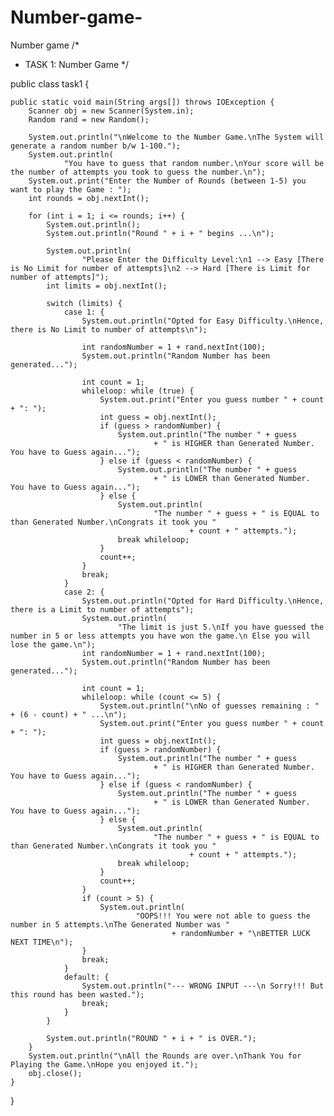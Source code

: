 # Number-game-
Number game 
/*
 * TASK 1: Number Game
 */

public class task1 {

    public static void main(String args[]) throws IOException {
        Scanner obj = new Scanner(System.in);
        Random rand = new Random();

        System.out.println("\nWelcome to the Number Game.\nThe System will generate a random number b/w 1-100.");
        System.out.println(
                "You have to guess that random number.\nYour score will be the number of attempts you took to guess the number.\n");
        System.out.print("Enter the Number of Rounds (between 1-5) you want to play the Game : ");
        int rounds = obj.nextInt();

        for (int i = 1; i <= rounds; i++) {
            System.out.println();
            System.out.println("Round " + i + " begins ...\n");

            System.out.println(
                    "Please Enter the Difficulty Level:\n1 --> Easy [There is No Limit for number of attempts]\n2 --> Hard [There is Limit for number of attempts]");
            int limits = obj.nextInt();

            switch (limits) {
                case 1: {
                    System.out.println("Opted for Easy Difficulty.\nHence, there is No Limit to number of attempts\n");

                    int randomNumber = 1 + rand.nextInt(100);
                    System.out.println("Random Number has been generated...");

                    int count = 1;
                    whileloop: while (true) {
                        System.out.print("Enter you guess number " + count + ": ");
                        int guess = obj.nextInt();
                        if (guess > randomNumber) {
                            System.out.println("The number " + guess
                                    + " is HIGHER than Generated Number. You have to Guess again...");
                        } else if (guess < randomNumber) {
                            System.out.println("The number " + guess
                                    + " is LOWER than Generated Number. You have to Guess again...");
                        } else {
                            System.out.println(
                                    "The number " + guess + " is EQUAL to than Generated Number.\nCongrats it took you "
                                            + count + " attempts.");
                            break whileloop;
                        }
                        count++;
                    }
                    break;
                }
                case 2: {
                    System.out.println("Opted for Hard Difficulty.\nHence, there is a Limit to number of attempts");
                    System.out.println(
                            "The limit is just 5.\nIf you have guessed the number in 5 or less attempts you have won the game.\n Else you will lose the game.\n");
                    int randomNumber = 1 + rand.nextInt(100);
                    System.out.println("Random Number has been generated...");

                    int count = 1;
                    whileloop: while (count <= 5) {
                        System.out.println("\nNo of guesses remaining : " + (6 - count) + " ...\n");
                        System.out.print("Enter you guess number " + count + ": ");
                        int guess = obj.nextInt();
                        if (guess > randomNumber) {
                            System.out.println("The number " + guess
                                    + " is HIGHER than Generated Number. You have to Guess again...");
                        } else if (guess < randomNumber) {
                            System.out.println("The number " + guess
                                    + " is LOWER than Generated Number. You have to Guess again...");
                        } else {
                            System.out.println(
                                    "The number " + guess + " is EQUAL to than Generated Number.\nCongrats it took you "
                                            + count + " attempts.");
                            break whileloop;
                        }
                        count++;
                    }
                    if (count > 5) {
                        System.out.println(
                                "OOPS!!! You were not able to guess the number in 5 attempts.\nThe Generated Number was "
                                        + randomNumber + "\nBETTER LUCK NEXT TIME\n");
                    }
                    break;
                }
                default: {
                    System.out.println("--- WRONG INPUT ---\n Sorry!!! But this round has been wasted.");
                    break;
                }
            }

            System.out.println("ROUND " + i + " is OVER.");
        }
        System.out.println("\nAll the Rounds are over.\nThank You for Playing the Game.\nHope you enjoyed it.");
        obj.close();
    }
}
